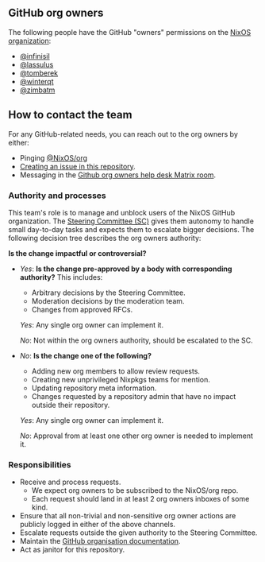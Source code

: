 ## GitHub org owners

The following people have the GitHub "owners" permissions on the [NixOS organization](https://github.com/nixos):
<!-- Also keep this in sync with the members of @NixOS/org! -->
- [@infinisil](https://github.com/infinisil)
- [@lassulus](https://github.com/lassulus)
- [@tomberek](https://github.com/tomberek)
- [@winterqt](https://github.com/winterqt)
- [@zimbatm](https://github.com/zimbatm)

## How to contact the team
For any GitHub-related needs, you can reach out to the org owners by either:
- Pinging [@NixOS/org](https://github.com/orgs/NixOS/teams/org)
- [Creating an issue in this repository](https://github.com/NixOS/org/issues/new).
- Messaging in the [Github org owners help desk Matrix room](https://matrix.to/#/%23org_owners:nixos.org).

### Authority and processes
This team's role is to manage and unblock users of the NixOS GitHub organization.
The [Steering Committee (SC)](./governance.md) gives them autonomy to handle
small day-to-day tasks and expects them to escalate bigger decisions.
The following decision tree describes the org owners authority:

**Is the change impactful or controversial?**
- *Yes*: **Is the change pre-approved by a body with corresponding authority?** This includes:
  - Arbitrary decisions by the Steering Committee.
  - Moderation decisions by the moderation team.
  - Changes from approved RFCs.

  *Yes*: Any single org owner can implement it.

  *No*: Not within the org owners authority, should be escalated to the SC.

- *No*: **Is the change one of the following?**
  - Adding new org members to allow review requests.
  - Creating new unprivileged Nixpkgs teams for mention.
  - Updating repository meta information.
  - Changes requested by a repository admin that have no impact outside their repository.

  *Yes*: Any single org owner can implement it.

  *No*: Approval from at least one other org owner is needed to implement it.

### Responsibilities

- Receive and process requests.
  - We expect org owners to be subscribed to the NixOS/org repo.
  - Each request should land in at least 2 org owners inboxes of some kind.
- Ensure that all non-trivial and non-sensitive org owner actions are
  publicly logged in either of the above channels.
- Escalate requests outside the given authority to the Steering Committee.
- Maintain the [GitHub organisation documentation](./github.md).
- Act as janitor for this repository.
